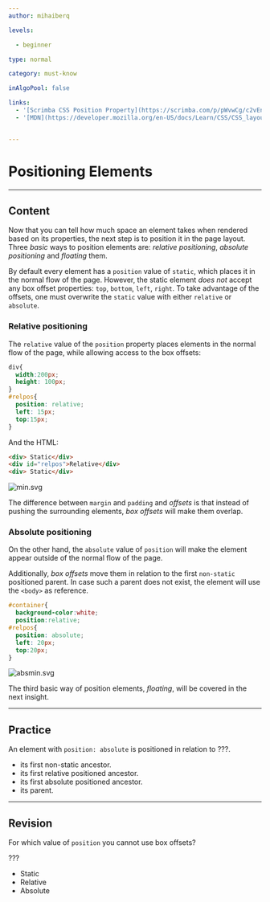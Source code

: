 ```yaml
---
author: mihaiberq

levels:

  - beginner

type: normal

category: must-know

inAlgoPool: false

links:
  - '[Scrimba CSS Position Property](https://scrimba.com/p/pWvwCg/c2vEnHR){website}'
  - '[MDN](https://developer.mozilla.org/en-US/docs/Learn/CSS/CSS_layout/Positioning){documentation}'


---
```


# Positioning Elements

---
## Content

Now that you can tell how much space an element takes when rendered based on its properties, the next step is to position it in the page layout. Three *basic* ways to position elements are: *relative positioning*, *absolute positioning* and *floating* them.

By default every element has a `position` value of `static`, which places it in the normal flow of the page. However, the static element *does not* accept any box offset properties: `top`, `bottom`, `left`, `right`. To take advantage of the offsets, one must overwrite the `static` value with either `relative` or `absolute`.

### Relative positioning

The `relative` value of the `position` property places elements in the normal flow of the page, while allowing access to the box offsets:
```css
div{
  width:200px;
  height: 100px;
}
#relpos{
  position: relative;
  left: 15px;
  top:15px;
}
```
And the HTML:
```html
<div> Static</div>
<div id="relpos">Relative</div>
<div> Static</div>
```


![min.svg](%3Csvg%20height=%22auto%22%20viewBox=%220%200%20810%20360%22%20xmlns=%22http://www.w3.org/2000/svg%22%20version=%221.2%22%20baseProfile=%22tiny%22%3E%3Cdesc%3ECreated%20by%20HiQPdf%3C/desc%3E%3Cg%20fill=%22none%22%20stroke=%22#000%22%20fill-rule=%22evenodd%22%20stroke-linecap=%22square%22%20stroke-linejoin=%22bevel%22%3E%3Cpath%20d=%22M8%208h800v350H8V8%22%20fill=%22#596193%22%20stroke=%22none%22/%3E%3Cpath%20d=%22M33%2013h200v110H33V13M33%20243h200v110H33V243%22%20fill=%22#fff%22%20stroke=%22none%22/%3E%3Ctext%20stroke=%22none%22%20x=%2296%22%20y=%2274%22%20font-family=%22'Roboto',sans-serif%22%20font-size=%2230%22%20font-weight=%22400%22%20fill=%22#000%22%3EStatic%3C/text%3E%3Ctext%20stroke=%22none%22%20x=%2296%22%20y=%22304%22%20font-family=%22'Roboto',sans-serif%22%20font-size=%2230%22%20font-weight=%22400%22%20fill=%22#000%22%3EStatic%3C/text%3E%3Cpath%20d=%22M53%20148h200v110H53V148%22%20fill=%22#3ed715%22%20stroke=%22none%22/%3E%3Ctext%20stroke=%22none%22%20x=%2299.5%22%20y=%22209%22%20font-family=%22'Roboto',sans-serif%22%20font-size=%2230%22%20font-weight=%22400%22%20fill=%22#000%22%3ERelative%3C/text%3E%3C/g%3E%3C/svg%3E)

The difference between `margin` and `padding` and *offsets* is that instead of pushing the surrounding elements, *box offsets* will make them overlap. 

### Absolute positioning

On the other hand, the `absolute` value of `position` will make the element appear outside of the normal flow of the page.

Additionally, *box offsets* move them in relation to the first `non-static` positioned parent. In case such a parent does not exist, the element will use the `<body>` as reference.
```css
#container{
  background-color:white;
  position:relative;
#relpos{
  position: absolute;
  left: 20px;
  top:20px;
}
```


![absmin.svg](%3Csvg%20height=%22auto%22%20viewBox=%220%200%20810%20310%22%20xmlns=%22http://www.w3.org/2000/svg%22%20version=%221.2%22%20baseProfile=%22tiny%22%3E%3Cdesc%3ECreated%20by%20HiQPdf%3C/desc%3E%3Cg%20fill=%22none%22%20stroke=%22#000%22%20fill-rule=%22evenodd%22%20stroke-linecap=%22square%22%20stroke-linejoin=%22bevel%22%3E%3Cpath%20d=%22M8%208h800v300H8V8%22%20fill=%22#596193%22%20stroke=%22none%22/%3E%3Cpath%20d=%22M108%2058h600v200H108V58%22%20fill=%22#fff%22%20stroke=%22none%22/%3E%3Ctext%20stroke=%22none%22%20x=%22508%22%20y=%22161%22%20font-family=%22'Roboto',sans-serif%22%20font-size=%2230%22%20font-weight=%22400%22%20fill=%22#000%22%3ERelative%3C/text%3E%3Cpath%20d=%22M128%2078h200v110H128V78%22%20fill=%22#3ed715%22%20stroke=%22none%22/%3E%3Ctext%20stroke=%22none%22%20x=%22170.5%22%20y=%22139%22%20font-family=%22'Roboto',sans-serif%22%20font-size=%2230%22%20font-weight=%22400%22%20fill=%22#000%22%3EAbsolute%3C/text%3E%3C/g%3E%3C/svg%3E)

The third basic way of position elements, *floating*, will be covered in the next insight.

---
## Practice

An element with `position: absolute` is positioned in relation to ???.


* its first non-static ancestor.
* its first relative positioned ancestor.
* its first absolute positioned ancestor.
* its parent.

---
## Revision

For which value of `position` you cannot use box offsets?

???

* Static
* Relative
* Absolute

 
